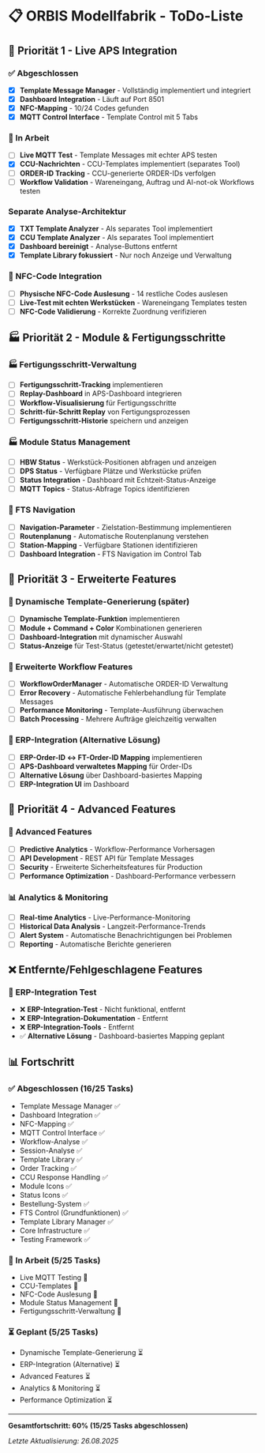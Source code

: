 # 📋 ORBIS Modellfabrik - ToDo-Liste

## 🚀 Priorität 1 - Live APS Integration

### ✅ Abgeschlossen
- [x] **Template Message Manager** - Vollständig implementiert und integriert
- [x] **Dashboard Integration** - Läuft auf Port 8501
- [x] **NFC-Mapping** - 10/24 Codes gefunden
- [x] **MQTT Control Interface** - Template Control mit 5 Tabs

### 🔄 In Arbeit
- [ ] **Live MQTT Test** - Template Messages mit echter APS testen
- [x] **CCU-Nachrichten** - CCU-Templates implementiert (separates Tool)
- [ ] **ORDER-ID Tracking** - CCU-generierte ORDER-IDs verfolgen
- [ ] **Workflow Validation** - Wareneingang, Auftrag und AI-not-ok Workflows testen

### Separate Analyse-Architektur
- [x] **TXT Template Analyzer** - Als separates Tool implementiert
- [x] **CCU Template Analyzer** - Als separates Tool implementiert
- [x] **Dashboard bereinigt** - Analyse-Buttons entfernt
- [x] **Template Library fokussiert** - Nur noch Anzeige und Verwaltung

### 📱 NFC-Code Integration
- [ ] **Physische NFC-Code Auslesung** - 14 restliche Codes auslesen
- [ ] **Live-Test mit echten Werkstücken** - Wareneingang Templates testen
- [ ] **NFC-Code Validierung** - Korrekte Zuordnung verifizieren

## 🏭 Priorität 2 - Module & Fertigungsschritte

### 🏭 Fertigungsschritt-Verwaltung
- [ ] **Fertigungsschritt-Tracking** implementieren
- [ ] **Replay-Dashboard** in APS-Dashboard integrieren
- [ ] **Workflow-Visualisierung** für Fertigungsschritte
- [ ] **Schritt-für-Schritt Replay** von Fertigungsprozessen
- [ ] **Fertigungsschritt-Historie** speichern und anzeigen

### 🏭 Module Status Management
- [ ] **HBW Status** - Werkstück-Positionen abfragen und anzeigen
- [ ] **DPS Status** - Verfügbare Plätze und Werkstücke prüfen
- [ ] **Status Integration** - Dashboard mit Echtzeit-Status-Anzeige
- [ ] **MQTT Topics** - Status-Abfrage Topics identifizieren

### 🚗 FTS Navigation
- [ ] **Navigation-Parameter** - Zielstation-Bestimmung implementieren
- [ ] **Routenplanung** - Automatische Routenplanung verstehen
- [ ] **Station-Mapping** - Verfügbare Stationen identifizieren
- [ ] **Dashboard Integration** - FTS Navigation im Control Tab

## 🔄 Priorität 3 - Erweiterte Features

### 🔄 Dynamische Template-Generierung (später)
- [ ] **Dynamische Template-Funktion** implementieren
- [ ] **Module + Command + Color** Kombinationen generieren
- [ ] **Dashboard-Integration** mit dynamischer Auswahl
- [ ] **Status-Anzeige** für Test-Status (getestet/erwartet/nicht getestet)

### 🎯 Erweiterte Workflow Features
- [ ] **WorkflowOrderManager** - Automatische ORDER-ID Verwaltung
- [ ] **Error Recovery** - Automatische Fehlerbehandlung für Template Messages
- [ ] **Performance Monitoring** - Template-Ausführung überwachen
- [ ] **Batch Processing** - Mehrere Aufträge gleichzeitig verwalten

### 🔗 ERP-Integration (Alternative Lösung)
- [ ] **ERP-Order-ID ↔ FT-Order-ID Mapping** implementieren
- [ ] **APS-Dashboard verwaltetes Mapping** für Order-IDs
- [ ] **Alternative Lösung** über Dashboard-basiertes Mapping
- [ ] **ERP-Integration UI** im Dashboard

## 🚀 Priorität 4 - Advanced Features

### 🚀 Advanced Features
- [ ] **Predictive Analytics** - Workflow-Performance Vorhersagen
- [ ] **API Development** - REST API für Template Messages
- [ ] **Security** - Erweiterte Sicherheitsfeatures für Production
- [ ] **Performance Optimization** - Dashboard-Performance verbessern

### 📊 Analytics & Monitoring
- [ ] **Real-time Analytics** - Live-Performance-Monitoring
- [ ] **Historical Data Analysis** - Langzeit-Performance-Trends
- [ ] **Alert System** - Automatische Benachrichtigungen bei Problemen
- [ ] **Reporting** - Automatische Berichte generieren

## ❌ Entfernte/Fehlgeschlagene Features

### 🔗 ERP-Integration Test
- ❌ **ERP-Integration-Test** - Nicht funktional, entfernt
- ❌ **ERP-Integration-Dokumentation** - Entfernt
- ❌ **ERP-Integration-Tools** - Entfernt
- ✅ **Alternative Lösung** - Dashboard-basiertes Mapping geplant

## 📊 Fortschritt

### ✅ Abgeschlossen (16/25 Tasks)
- Template Message Manager ✅
- Dashboard Integration ✅
- NFC-Mapping ✅
- MQTT Control Interface ✅
- Workflow-Analyse ✅
- Session-Analyse ✅
- Template Library ✅
- Order Tracking ✅
- CCU Response Handling ✅
- Module Icons ✅
- Status Icons ✅
- Bestellung-System ✅
- FTS Control (Grundfunktionen) ✅
- Template Library Manager ✅
- Core Infrastructure ✅
- Testing Framework ✅

### 🔄 In Arbeit (5/25 Tasks)
- Live MQTT Testing 🔄
- CCU-Templates 🔄
- NFC-Code Auslesung 🔄
- Module Status Management 🔄
- Fertigungsschritt-Verwaltung 🔄

### ⏳ Geplant (5/25 Tasks)
- Dynamische Template-Generierung ⏳
- ERP-Integration (Alternative) ⏳
- Advanced Features ⏳
- Analytics & Monitoring ⏳
- Performance Optimization ⏳

---

**Gesamtfortschritt: 60% (15/25 Tasks abgeschlossen)**

*Letzte Aktualisierung: 26.08.2025*

